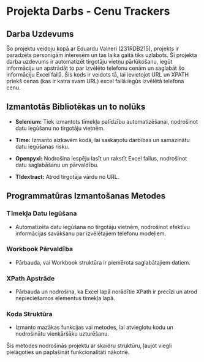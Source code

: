 # Projekta Darbs - Cenu Trackers



## Darba Uzdevums
Šo projektu veidoju kopā ar Eduardu Valneri (231RDB215), projekts ir paradzēts personīgām interesēm un tas laika gaitā tiks uzlabots. Šī projekta darba uzdevums ir automatizēt tirgotāju vietņu pārlūkošanu, iegūt informāciju un apstrādāt to par izvēlēto telefonu cenām un saglabāt šo informāciju Excel failā. Šis kods ir veidots tā, lai ievietojot URL un XPATH priekš cenas (kas ir katra svam URL) excel failā iegūs izvēlētā telefona cenu.

## Izmantotās Bibliotēkas un to nolūks

- **Selenium:** Tiek izmantots tīmekļa palīdzību automatizēšanai, nodrošinot datu iegūšanu no tirgotāju vietnēm.
  
- **Time:** Izmanto aizkavēm kodā, lai saskaņotu darbības un samazinātu datu iegūšanas risku.

- **Openpyxl:** Nodrošina iespēju lasīt un rakstīt Excel failus, nodrošinot datu saglabāšanu un pārvaldību.

- **Tldextract:** Atrod tirgotāja vārdu no URL.

## Programmatūras Izmantošanas Metodes

### Tīmekļa Datu Iegūšana
- Automatizēta datu iegūšana no tirgotāju vietnēm, nodrošinot efektīvu informācijas savākšanu par izvēlētajiem telefonu modeļiem.

### Workbook Pārvaldība
- Pārbauda, vai Workbook struktūra ir piemērota saglabātajiem datiem.

### XPath Apstrāde
- Pārbauda un nodrošina, ka Excel lapā norādītie XPath ir precīzi un atrod nepieciešamos elementus tīmekļa lapā.

### Koda Struktūra
- Izmanto mazākas funkcijas vai metodes, lai atvieglotu kodu un nodrošinātu vienkāršāku uzturēšanu.

Šis metodes nodrošinās projektu ar skaidru struktūru, ļaujot viegli pielāgoties un paplašināt funkcionalitāti nākotnē.
